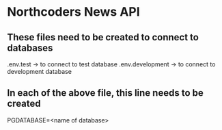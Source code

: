 # Northcoders News API

## These files need to be created to connect to databases

.env.test -> to connect to test database
.env.development -> to connect to development database

## In each of the above file, this line needs to be created

PGDATABASE=\<name of database\>
